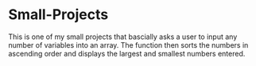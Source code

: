 # Small-Projects

This is one of my small projects that bascially asks a user to input any number of variables into an array. The function then sorts the numbers in ascending order and displays the largest and smallest numbers entered. 

